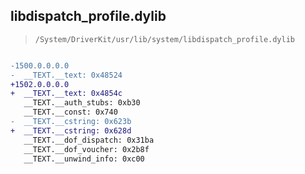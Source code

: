## libdispatch_profile.dylib

> `/System/DriverKit/usr/lib/system/libdispatch_profile.dylib`

```diff

-1500.0.0.0.0
-  __TEXT.__text: 0x48524
+1502.0.0.0.0
+  __TEXT.__text: 0x4854c
   __TEXT.__auth_stubs: 0xb30
   __TEXT.__const: 0x740
-  __TEXT.__cstring: 0x623b
+  __TEXT.__cstring: 0x628d
   __TEXT.__dof_dispatch: 0x31ba
   __TEXT.__dof_voucher: 0x2b8f
   __TEXT.__unwind_info: 0xc00

```

